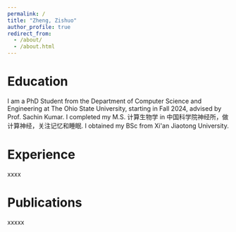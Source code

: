```yaml
---
permalink: /
title: "Zheng, Zishuo"
author_profile: true
redirect_from: 
  - /about/
  - /about.html
---
```


Education
======
I am a PhD Student from the Department of Computer Science and Engineering at The Ohio State University, starting in Fall 2024, advised by Prof. Sachin Kumar.
I completed my M.S. 计算生物学 in 中国科学院神经所，做计算神经，关注记忆和睡眠. I obtained my BSc from Xi'an Jiaotong University.

Experience
======
xxxx

Publications
======
xxxxx
